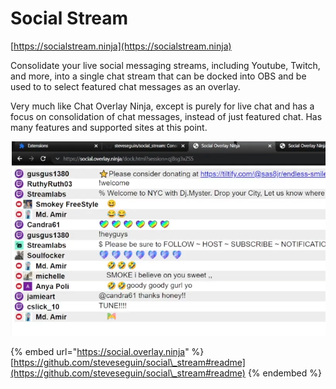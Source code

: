 # Social Stream

[https://socialstream.ninja](https://socialstream.ninja)

Consolidate your live social messaging streams, including Youtube, Twitch, and more, into a single chat stream that can be docked into OBS and be used to to select featured chat messages as an overlay.

Very much like Chat Overlay Ninja, except is purely for live chat and has a focus on consolidation of chat messages, instead of just featured chat. Has many features and supported sites at this point.

![](<../.gitbook/assets/image (98) (1) (1) (1).png>)

{% embed url="https://social.overlay.ninja" %}
[https://github.com/steveseguin/social\_stream#readme](https://github.com/steveseguin/social\_stream#readme)
{% endembed %}
